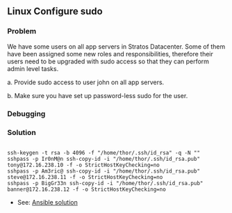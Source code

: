 ## Linux Configure sudo

### Problem

We have some users on all app servers in Stratos Datacenter. Some of them have been assigned some new roles and responsibilities, therefore their users need to be upgraded with sudo access so that they can perform admin level tasks.

a. Provide sudo access to user john on all app servers.

b. Make sure you have set up password-less sudo for the user.

### Debugging

### Solution

```shell

ssh-keygen -t rsa -b 4096 -f "/home/thor/.ssh/id_rsa" -q -N ""
sshpass -p Ir0nM@n ssh-copy-id -i "/home/thor/.ssh/id_rsa.pub" tony@172.16.238.10 -f -o StrictHostKeyChecking=no
sshpass -p Am3ric@ ssh-copy-id -i "/home/thor/.ssh/id_rsa.pub" steve@172.16.238.11 -f -o StrictHostKeyChecking=no
sshpass -p BigGr33n ssh-copy-id -i "/home/thor/.ssh/id_rsa.pub" banner@172.16.238.12 -f -o StrictHostKeyChecking=no

```

- See: [Ansible solution](solution.yaml)
